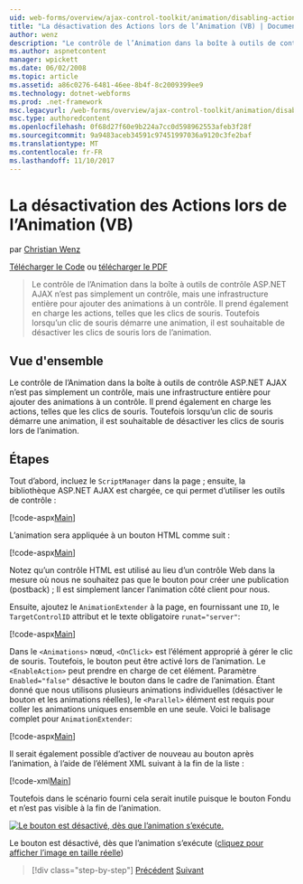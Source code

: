 ```yaml
---
uid: web-forms/overview/ajax-control-toolkit/animation/disabling-actions-during-animation-vb
title: "La désactivation des Actions lors de l’Animation (VB) | Documents Microsoft"
author: wenz
description: "Le contrôle de l’Animation dans la boîte à outils de contrôle ASP.NET AJAX n’est pas simplement un contrôle, mais une infrastructure entière pour ajouter des animations à un contrôle. Il prend également en charge d’action en cours..."
ms.author: aspnetcontent
manager: wpickett
ms.date: 06/02/2008
ms.topic: article
ms.assetid: a86c0276-6481-46ee-8b4f-8c2009399ee9
ms.technology: dotnet-webforms
ms.prod: .net-framework
msc.legacyurl: /web-forms/overview/ajax-control-toolkit/animation/disabling-actions-during-animation-vb
msc.type: authoredcontent
ms.openlocfilehash: 0f68d27f60e9b224a7cc0d598962553afeb3f28f
ms.sourcegitcommit: 9a9483aceb34591c97451997036a9120c3fe2baf
ms.translationtype: MT
ms.contentlocale: fr-FR
ms.lasthandoff: 11/10/2017
---
```

<a name="disabling-actions-during-animation-vb"></a>La désactivation des Actions lors de l’Animation (VB)
====================
par [Christian Wenz](https://github.com/wenz)

[Télécharger le Code](http://download.microsoft.com/download/f/9/a/f9a26acd-8df4-4484-8a18-199e4598f411/Animation7.vb.zip) ou [télécharger le PDF](http://download.microsoft.com/download/6/7/1/6718d452-ff89-4d3f-a90e-c74ec2d636a3/animation7VB.pdf)

> Le contrôle de l’Animation dans la boîte à outils de contrôle ASP.NET AJAX n’est pas simplement un contrôle, mais une infrastructure entière pour ajouter des animations à un contrôle. Il prend également en charge les actions, telles que les clics de souris. Toutefois lorsqu’un clic de souris démarre une animation, il est souhaitable de désactiver les clics de souris lors de l’animation.


## <a name="overview"></a>Vue d'ensemble

Le contrôle de l’Animation dans la boîte à outils de contrôle ASP.NET AJAX n’est pas simplement un contrôle, mais une infrastructure entière pour ajouter des animations à un contrôle. Il prend également en charge les actions, telles que les clics de souris. Toutefois lorsqu’un clic de souris démarre une animation, il est souhaitable de désactiver les clics de souris lors de l’animation.

## <a name="steps"></a>Étapes

Tout d’abord, incluez le `ScriptManager` dans la page ; ensuite, la bibliothèque ASP.NET AJAX est chargée, ce qui permet d’utiliser les outils de contrôle :

[!code-aspx[Main](disabling-actions-during-animation-vb/samples/sample1.aspx)]

L’animation sera appliquée à un bouton HTML comme suit :

[!code-aspx[Main](disabling-actions-during-animation-vb/samples/sample2.aspx)]

Notez qu’un contrôle HTML est utilisé au lieu d’un contrôle Web dans la mesure où nous ne souhaitez pas que le bouton pour créer une publication (postback) ; Il est simplement lancer l’animation côté client pour nous.

Ensuite, ajoutez le `AnimationExtender` à la page, en fournissant une `ID`, le `TargetControlID` attribut et le texte obligatoire `runat="server"`:

[!code-aspx[Main](disabling-actions-during-animation-vb/samples/sample3.aspx)]

Dans le `<Animations>` nœud, `<OnClick>` est l’élément approprié à gérer le clic de souris. Toutefois, le bouton peut être activé lors de l’animation. Le `<EnableAction>` peut prendre en charge de cet élément. Paramètre `Enabled="false"` désactive le bouton dans le cadre de l’animation. Étant donné que nous utilisons plusieurs animations individuelles (désactiver le bouton et les animations réelles), le `<Parallel>` élément est requis pour coller les animations uniques ensemble en une seule. Voici le balisage complet pour `AnimationExtender`:

[!code-aspx[Main](disabling-actions-during-animation-vb/samples/sample4.aspx)]

Il serait également possible d’activer de nouveau au bouton après l’animation, à l’aide de l’élément XML suivant à la fin de la liste :

[!code-xml[Main](disabling-actions-during-animation-vb/samples/sample5.xml)]

Toutefois dans le scénario fourni cela serait inutile puisque le bouton Fondu et n’est pas visible à la fin de l’animation.


[![Le bouton est désactivé, dès que l’animation s’exécute.](disabling-actions-during-animation-vb/_static/image2.png)](disabling-actions-during-animation-vb/_static/image1.png)

Le bouton est désactivé, dès que l’animation s’exécute ([cliquez pour afficher l’image en taille réelle](disabling-actions-during-animation-vb/_static/image3.png))

>[!div class="step-by-step"]
[Précédent](animating-in-response-to-user-interaction-vb.md)
[Suivant](triggering-an-animation-in-another-control-vb.md)
